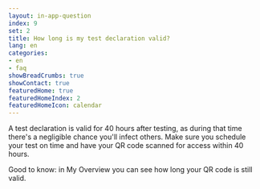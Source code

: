 ```yaml
---
layout: in-app-question
index: 9
set: 2
title: How long is my test declaration valid?
lang: en
categories:
- en
- faq
showBreadCrumbs: true
showContact: true
featuredHome: true
featuredHomeIndex: 2
featuredHomeIcon: calendar
---
```

A test declaration is valid for 40 hours after testing, as during that time there's a negligible chance you'll infect others. Make sure you schedule your test on time and have your QR code scanned for access within 40 hours. 

Good to know: in My Overview you can see how long your QR code is still valid.  
